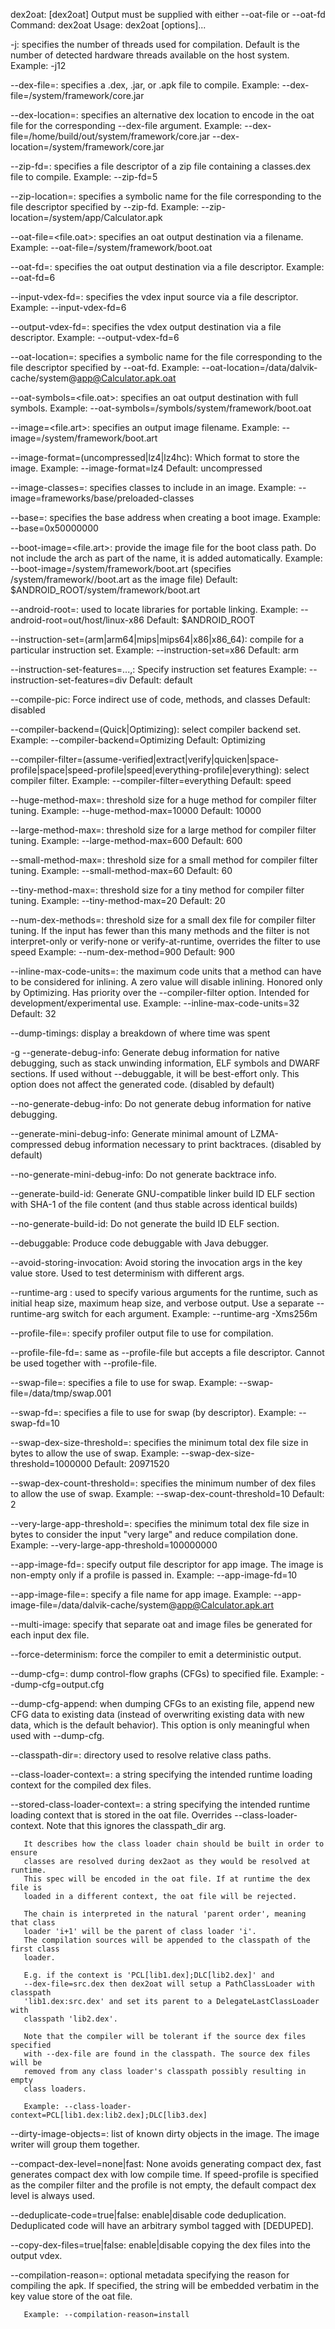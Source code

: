  dex2oat: [dex2oat]
 Output must be supplied with either --oat-file or --oat-fd
 Command: dex2oat
 Usage: dex2oat [options]...

   -j<number>: specifies the number of threads used for compilation.
        Default is the number of detected hardware threads available on the
        host system.
       Example: -j12

   --dex-file=<dex-file>: specifies a .dex, .jar, or .apk file to compile.
       Example: --dex-file=/system/framework/core.jar

   --dex-location=<dex-location>: specifies an alternative dex location to
       encode in the oat file for the corresponding --dex-file argument.
       Example: --dex-file=/home/build/out/system/framework/core.jar
                --dex-location=/system/framework/core.jar

   --zip-fd=<file-descriptor>: specifies a file descriptor of a zip file
       containing a classes.dex file to compile.
       Example: --zip-fd=5

   --zip-location=<zip-location>: specifies a symbolic name for the file
       corresponding to the file descriptor specified by --zip-fd.
       Example: --zip-location=/system/app/Calculator.apk

   --oat-file=<file.oat>: specifies an oat output destination via a filename.
       Example: --oat-file=/system/framework/boot.oat

   --oat-fd=<number>: specifies the oat output destination via a file descriptor.
       Example: --oat-fd=6

   --input-vdex-fd=<number>: specifies the vdex input source via a file descriptor.
       Example: --input-vdex-fd=6

   --output-vdex-fd=<number>: specifies the vdex output destination via a file
       descriptor.
       Example: --output-vdex-fd=6

   --oat-location=<oat-name>: specifies a symbolic name for the file corresponding
       to the file descriptor specified by --oat-fd.
       Example: --oat-location=/data/dalvik-cache/system@app@Calculator.apk.oat

   --oat-symbols=<file.oat>: specifies an oat output destination with full symbols.
       Example: --oat-symbols=/symbols/system/framework/boot.oat

   --image=<file.art>: specifies an output image filename.
       Example: --image=/system/framework/boot.art

   --image-format=(uncompressed|lz4|lz4hc):
       Which format to store the image.
       Example: --image-format=lz4
       Default: uncompressed

   --image-classes=<classname-file>: specifies classes to include in an image.
       Example: --image=frameworks/base/preloaded-classes

   --base=<hex-address>: specifies the base address when creating a boot image.
       Example: --base=0x50000000

   --boot-image=<file.art>: provide the image file for the boot class path.
       Do not include the arch as part of the name, it is added automatically.
       Example: --boot-image=/system/framework/boot.art
                (specifies /system/framework/<arch>/boot.art as the image file)
       Default: $ANDROID_ROOT/system/framework/boot.art

   --android-root=<path>: used to locate libraries for portable linking.
       Example: --android-root=out/host/linux-x86
       Default: $ANDROID_ROOT

   --instruction-set=(arm|arm64|mips|mips64|x86|x86_64): compile for a particular
       instruction set.
       Example: --instruction-set=x86
       Default: arm

   --instruction-set-features=...,: Specify instruction set features
       Example: --instruction-set-features=div
       Default: default

   --compile-pic: Force indirect use of code, methods, and classes
       Default: disabled

   --compiler-backend=(Quick|Optimizing): select compiler backend
       set.
       Example: --compiler-backend=Optimizing
       Default: Optimizing

   --compiler-filter=(assume-verified|extract|verify|quicken|space-profile|space|speed-profile|speed|everything-profile|everything):
       select compiler filter.
       Example: --compiler-filter=everything
       Default: speed

   --huge-method-max=<method-instruction-count>: threshold size for a huge
       method for compiler filter tuning.
       Example: --huge-method-max=10000
       Default: 10000

   --large-method-max=<method-instruction-count>: threshold size for a large
       method for compiler filter tuning.
       Example: --large-method-max=600
       Default: 600

   --small-method-max=<method-instruction-count>: threshold size for a small
       method for compiler filter tuning.
       Example: --small-method-max=60
       Default: 60

   --tiny-method-max=<method-instruction-count>: threshold size for a tiny
       method for compiler filter tuning.
       Example: --tiny-method-max=20
       Default: 20

   --num-dex-methods=<method-count>: threshold size for a small dex file for
       compiler filter tuning. If the input has fewer than this many methods
       and the filter is not interpret-only or verify-none or verify-at-runtime,
       overrides the filter to use speed
       Example: --num-dex-method=900
       Default: 900

   --inline-max-code-units=<code-units-count>: the maximum code units that a method
       can have to be considered for inlining. A zero value will disable inlining.
       Honored only by Optimizing. Has priority over the --compiler-filter option.
       Intended for development/experimental use.
       Example: --inline-max-code-units=32
       Default: 32

   --dump-timings: display a breakdown of where time was spent

   -g
   --generate-debug-info: Generate debug information for native debugging,
       such as stack unwinding information, ELF symbols and DWARF sections.
       If used without --debuggable, it will be best-effort only.
       This option does not affect the generated code. (disabled by default)

   --no-generate-debug-info: Do not generate debug information for native debugging.

   --generate-mini-debug-info: Generate minimal amount of LZMA-compressed
       debug information necessary to print backtraces. (disabled by default)

   --no-generate-mini-debug-info: Do not generate backtrace info.

   --generate-build-id: Generate GNU-compatible linker build ID ELF section with
       SHA-1 of the file content (and thus stable across identical builds)

   --no-generate-build-id: Do not generate the build ID ELF section.

   --debuggable: Produce code debuggable with Java debugger.

   --avoid-storing-invocation: Avoid storing the invocation args in the key value
       store. Used to test determinism with different args.

   --runtime-arg <argument>: used to specify various arguments for the runtime,
       such as initial heap size, maximum heap size, and verbose output.
       Use a separate --runtime-arg switch for each argument.
       Example: --runtime-arg -Xms256m

   --profile-file=<filename>: specify profiler output file to use for compilation.

   --profile-file-fd=<number>: same as --profile-file but accepts a file descriptor.
       Cannot be used together with --profile-file.

   --swap-file=<file-name>: specifies a file to use for swap.
       Example: --swap-file=/data/tmp/swap.001

   --swap-fd=<file-descriptor>: specifies a file to use for swap (by descriptor).
       Example: --swap-fd=10

   --swap-dex-size-threshold=<size>: specifies the minimum total dex file size in
       bytes to allow the use of swap.
       Example: --swap-dex-size-threshold=1000000
       Default: 20971520

   --swap-dex-count-threshold=<count>: specifies the minimum number of dex files to
       allow the use of swap.
       Example: --swap-dex-count-threshold=10
       Default: 2

   --very-large-app-threshold=<size>: specifies the minimum total dex file size in
       bytes to consider the input "very large" and reduce compilation done.
       Example: --very-large-app-threshold=100000000

   --app-image-fd=<file-descriptor>: specify output file descriptor for app image.
       The image is non-empty only if a profile is passed in.
       Example: --app-image-fd=10

   --app-image-file=<file-name>: specify a file name for app image.
       Example: --app-image-file=/data/dalvik-cache/system@app@Calculator.apk.art

   --multi-image: specify that separate oat and image files be generated for each input dex file.

   --force-determinism: force the compiler to emit a deterministic output.

   --dump-cfg=<cfg-file>: dump control-flow graphs (CFGs) to specified file.
       Example: --dump-cfg=output.cfg

   --dump-cfg-append: when dumping CFGs to an existing file, append new CFG data to
       existing data (instead of overwriting existing data with new data, which is
       the default behavior). This option is only meaningful when used with
       --dump-cfg.

   --classpath-dir=<directory-path>: directory used to resolve relative class paths.

   --class-loader-context=<string spec>: a string specifying the intended
       runtime loading context for the compiled dex files.

   --stored-class-loader-context=<string spec>: a string specifying the intended
       runtime loading context that is stored in the oat file. Overrides
       --class-loader-context. Note that this ignores the classpath_dir arg.

       It describes how the class loader chain should be built in order to ensure
       classes are resolved during dex2aot as they would be resolved at runtime.
       This spec will be encoded in the oat file. If at runtime the dex file is
       loaded in a different context, the oat file will be rejected.

       The chain is interpreted in the natural 'parent order', meaning that class
       loader 'i+1' will be the parent of class loader 'i'.
       The compilation sources will be appended to the classpath of the first class
       loader.

       E.g. if the context is 'PCL[lib1.dex];DLC[lib2.dex]' and
       --dex-file=src.dex then dex2oat will setup a PathClassLoader with classpath
       'lib1.dex:src.dex' and set its parent to a DelegateLastClassLoader with
       classpath 'lib2.dex'.

       Note that the compiler will be tolerant if the source dex files specified
       with --dex-file are found in the classpath. The source dex files will be
       removed from any class loader's classpath possibly resulting in empty
       class loaders.

       Example: --class-loader-context=PCL[lib1.dex:lib2.dex];DLC[lib3.dex]

   --dirty-image-objects=<directory-path>: list of known dirty objects in the image.
       The image writer will group them together.

   --compact-dex-level=none|fast: None avoids generating compact dex, fast
       generates compact dex with low compile time. If speed-profile is specified as
       the compiler filter and the profile is not empty, the default compact dex
       level is always used.

   --deduplicate-code=true|false: enable|disable code deduplication. Deduplicated
       code will have an arbitrary symbol tagged with [DEDUPED].

   --copy-dex-files=true|false: enable|disable copying the dex files into the
       output vdex.

   --compilation-reason=<string>: optional metadata specifying the reason for
       compiling the apk. If specified, the string will be embedded verbatim in
       the key value store of the oat file.

       Example: --compilation-reason=install
